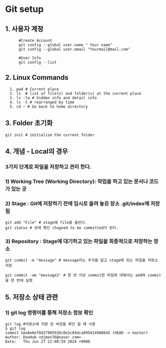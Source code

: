 # Git setup

## 1. 사용자 계정
```
      #Create Account
      git config --global user.name " Your name"  
      git config --global user.email "Yourmail@mail.com"

      #User Info
      git config --list
```

## 2. Linux Commands
```
  1. pwd # Current place
  2. ls  # list of file(s) and folder(s) at the current place
  3. ls -la # hidden info and detail info
  4. ls -t # rearranged by time
  5. cd ~ # Go back to home directory
```

## 3. Folder 초기화
```
git init # initialize the current folder
```

## 4. 개념 - Local의 경우
### 3가지 단계로 파일을 저장하고 관리 한다.
### 1) Working Tree (Working Directory): 작업을 하고 있는 문서나 코드가 있는 곳  
### 2) Stage : Git에 저장하기 전에 임시로 올려 놓은 장소 .git/index에 저장 됨  
```
git add "File" # stage에 file을 올린다.
git status # 상태 확인 chagned to be committed가 된다.
```
### 3) Repository : Stage에 대기하고 있는 파일을 최종적으로 저장하는 장소
```
git commit -m "message" # message라는 주석을 달고 stage에 있는 파일을 저장소 저장

git commit -am "message2" # 한 번 이상 commit한 파일에 대해서는 add와 commit을 한 번에 실챙

```

## 5. 저장소 상태 관련

### 1) git log 명령어를 통해  저장소 정보 확인
```
git log #저장소에 저장 된 버전을 확인 할 때 사용
$ git log
commit 1ee8e6ef8427905920c0e2c04dca995814988645 (HEAD -> master)
Author: DooHub <djmen76@naver.com>
Date:   Thu Jun 27 22:08:59 2024 +0900

```

